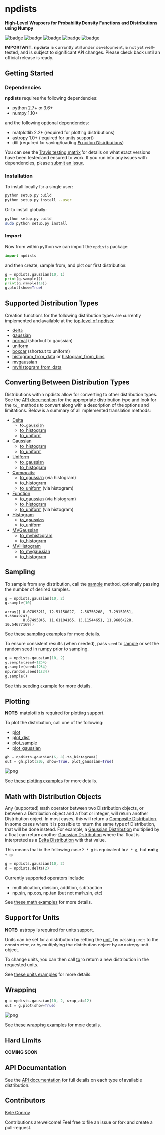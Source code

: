 # npdists

**High-Level Wrappers for Probability Density Functions and Distributions using Numpy**

[![badge](https://img.shields.io/badge/github-kecnry%2Fnpdists-blue.svg)](https://github.com/kecnry/npdists)
[![badge](https://img.shields.io/badge/pip-unreleased-lightgray.svg)](https://pypi.org/project/npdists/)
[![badge](https://img.shields.io/badge/license-GPL3-blue.svg)](https://github.com/kecnry/npdists/blob/master/LICENSE)
[![badge](https://travis-ci.org/kecnry/npdists.svg?branch=master)](https://travis-ci.org/kecnry/npdists)
[![badge](https://readthedocs.org/projects/npdists/badge/?version=latest)](https://npdists.readthedocs.io/en/latest/?badge=latest)


**IMPORTANT**: **npdists** is currently still under development, is not yet well-tested, and is subject to significant API changes.  Please check back until an official release is ready.



## Getting Started

### Dependencies

**npdists** requires the following dependencies:

  - python 2.7+ or 3.6+
  - numpy 1.10+


and the following optional dependencies:

  - matplotlib 2.2+ (required for plotting distributions)
  - astropy 1.0+ (required for units support)
  - dill (required for saving/loading [Function Distributions](./api/Function.md))


You can see the [Travis testing matrix](https://travis-ci.org/kecnry/npdists) for
details on what exact versions have been tested and ensured to work.  If you run
into any issues with dependencies, please [submit an issue](https://github.com/kecnry/npdists/issues/new).

### Installation

To install locally for a single user:

```sh
python setup.py build
python setup.py install --user
```

Or to install globally:

```sh
python setup.py build
sudo python setup.py install
```

### Import

Now from within python we can import the `npdists` package:

```py
import npdists
```

and then create, sample from, and plot our first distribution:

```py
g = npdists.gaussian(10, 1)
print(g.sample())
print(g.sample(10))
g.plot(show=True)
```

## Supported Distribution Types

Creation functions for the following distribution types are currently implemented
and available at the [top-level of npdists](./api/npdists.md):

* [delta](./api/npdists.delta.md)
* [gaussian](./api/npdists.gaussian.md)
* [normal](./api/npdists.normal.md) (shortcut to gaussian)
* [uniform](./api/npdists.uniform.md)
* [boxcar](./api/npdists.boxcar.md) (shortcut to uniform)
* [histogram_from_data](./api/npdists.histogram_from_data.md) or [histogram_from_bins](./api/npdists.histogram_from_bins.md)
* [mvgaussian](./api/npdists.mvgaussian.md)
* [mvhistogram_from_data](./api/npdists.mvhistogram_from_data.md)

## Converting Between Distribution Types

Distributions within npdists allow for converting to other distribution types.
See the [API documention](./api/) for the appropriate distribution type
and look for the `to_` methods to convert along with a description of the options
and limitations.  Below is a summary of all implemented translation methods:

* [Delta](./api/Delta.md)
    * [to_gaussian](./api/Delta.to_gaussian.md)
    * [to_histogram](./api/Delta.to_histogram.md)
    * [to_uniform](./api/Delta.to_uniform.md)
* [Gaussian](./api/Gaussian.md)
    * [to_histogram](./api/Gaussian.to_histogram.md)
    * [to_uniform](./api/Gaussian.to_uniform.md)
* [Uniform](./api/Uniform.md)
    * [to_gaussian](./api/Uniform.to_gaussian.md)
    * [to_histogram](./api/Uniform.to_histogram.md)
* [Composite](./api/Composite.md)
    * [to_gaussian](./api/Composite.to_gaussian.md) (via histogram)
    * [to_histogram](./api/Composite.to_histogram.md)
    * [to_uniform](./api/Composite.to_uniform.md) (via histogram)
* [Function](./api/Function.md)
    * [to_gaussian](./api/Function.to_gaussian.md) (via histogram)
    * [to_histogram](./api/Function.to_histogram.md)
    * [to_uniform](./api/Function.to_uniform.md) (via histogram)
* [Histogram](./api/Histogram.md)
    * [to_gaussian](./api/Histogram.to_gaussian.md)
    * [to_uniform](./api/Histogram.to_uniform.md)
* [MVGaussian](./api/MVGaussian.md)
    * [to_mvhistogram](./api/MVGaussian.to_mvhistogram.md)
    * [to_histogram](./api/MVGaussian.to_histogram.md)
* [MVHistogram](./api/MVHistogram.md)
    * [to_mvgaussian](./api/MVHistogram.to_mvgaussian.md)
    * [to_histogram](./api/MVHistogram.to_histogram.md)


## Sampling

To sample from any distribution, call the [sample](./api/BaseDistribution.sample.md) method,
optionally passing the number of desired samples.

```python
g = npdists.gaussian(10, 2)
g.sample(10)
```

    array([ 8.07893271, 12.51150027,  7.56756268,  7.29151051,  5.55049747,
            8.67495845, 11.61104165, 10.11544651, 11.96864228, 10.54677169])


See [these sampling examples](./examples/sampling.md) for more details.

To ensure consistent results (when needed), pass `seed` to [sample](./api/BaseDistribution.sample)
or set the random seed in numpy prior to sampling.

```python
g = npdists.gaussian(10, 2)
g.sample(seed=1234)
g.sample(seed=1234)
np.random.seed(1234)
g.sample()
```

See [this seeding example](./examples/random_seed.md) for more details.

## Plotting

**NOTE:** matplotlib is required for plotting support.

To plot the distribution, call one of the following:

* [plot](./api/BaseDistribution.plot.md)
* [plot_dist](./api/BaseDistribution.plot_dist.md)
* [plot_sample](./api/BaseDistribution.plot_sample.md)
* [plot_gaussian](./api/BaseDistribution.plot_gaussian.md)

```py
gh = npdists.gaussian(5, 3).to_histogram()
out = gh.plot(200, show=True, plot_gaussian=True)
```

![png](./examples/plotting_files/plotting_19_0.png)

See [these plotting examples](./examples/plotting.md) for more details.


## Math with Distribution Objects

Any (supported) math operator between two Distribution objects, or between a Distribution object and a float or integer, will return another Distribution object.  In most cases, this will return a [Composite Distribution](./api/Composite.md).  In some cases where it is possible to return the same type of Distribution, that will be done instead.  For example, a [Gaussian Distribution](./api/Gaussian.md) multiplied by a float can return another [Gaussian Distribution](./api/Gaussian.md) where that float is interpreted as a [Delta Distribution](./api/Delta.md) with that value.

This means that in the following case `2 * g` is equivalent to `d * g`, but **not** `g + g`:

```py
g = npdists.gaussian(10, 2)
d = npdists.delta(2)
```

Currently supported operators include:

* multiplication, division, addition, subtraction
* np.sin, np.cos, np.tan (but not math.sin, etc)

See [these math examples](./examples/math.md) for more details.


## Support for Units

**NOTE:** astropy is required for units support.

Units can be set for a distribution by setting the [unit](./api/BaseDistribution.unit.md), by passing `unit` to the constructor, or by multiplying the distribution object by an astropy.unit object.

To change units, you can then call [to](./api/BaseDistribution.to.md) to return a new distribution in the requested units.

See [these units examples](./examples/units.md) for more details.

## Wrapping

```py
g = npdists.gaussian(10, 2, wrap_at=12)
out = g.plot(show=True)
```
![png](./examples/wrapping_files/wrapping_2_0.png)

See [these wrapping examples](./examples/wrapping.md) for more details.

## Hard Limits

**COMING SOON**

## API Documentation

See the [API documentation](./api.md) for full details on each type of available distribution.

## Contributors

[Kyle Conroy](https://github.com/kecnry)

Contributions are welcome!  Feel free to file an issue or fork and create a pull-request.
